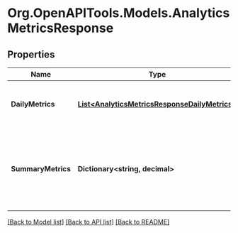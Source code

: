 # Org.OpenAPITools.Models.AnalyticsMetricsResponse

## Properties

Name | Type | Description | Notes
------------ | ------------- | ------------- | -------------
**DailyMetrics** | [**List&lt;AnalyticsMetricsResponseDailyMetrics&gt;**](AnalyticsMetricsResponseDailyMetrics.md) | Array with the requested daily metric records | [optional] 
**SummaryMetrics** | **Dictionary&lt;string, decimal&gt;** | The metric name and value over the requested period for each requested metric | [optional] 

[[Back to Model list]](../README.md#documentation-for-models) [[Back to API list]](../README.md#documentation-for-api-endpoints) [[Back to README]](../README.md)

